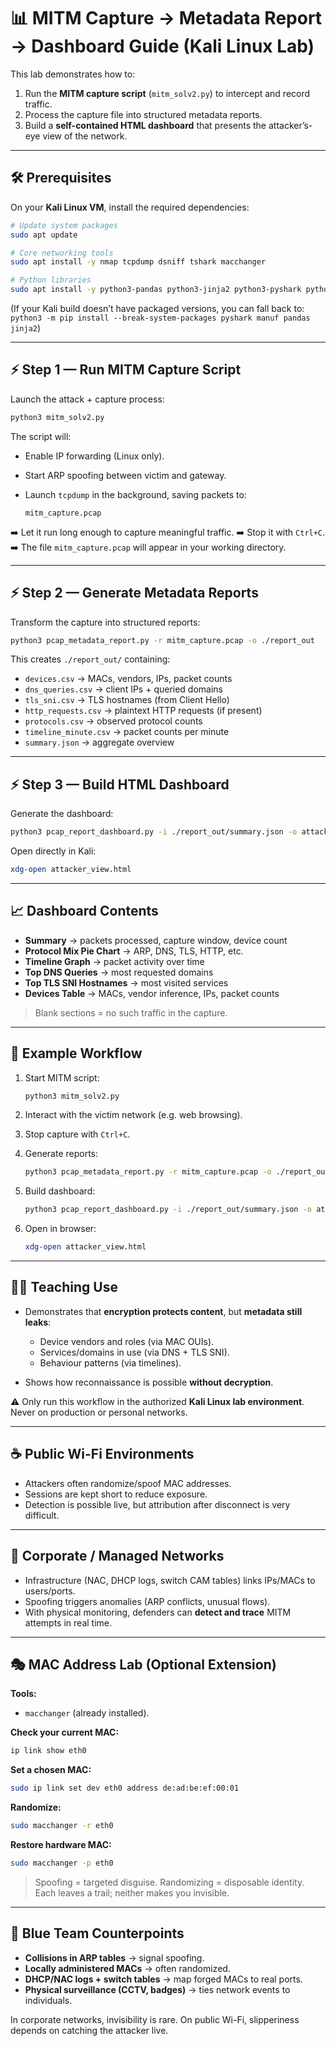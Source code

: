# 📊 MITM Capture → Metadata Report → Dashboard Guide (Kali Linux Lab)

This lab demonstrates how to:

1. Run the **MITM capture script** (`mitm_solv2.py`) to intercept and record traffic.
2. Process the capture file into structured metadata reports.
3. Build a **self-contained HTML dashboard** that presents the attacker’s-eye view of the network.

---

## 🛠 Prerequisites

On your **Kali Linux VM**, install the required dependencies:

```bash
# Update system packages
sudo apt update

# Core networking tools
sudo apt install -y nmap tcpdump dsniff tshark macchanger

# Python libraries
sudo apt install -y python3-pandas python3-jinja2 python3-pyshark python3-manuf
```

(If your Kali build doesn’t have packaged versions, you can fall back to:
`python3 -m pip install --break-system-packages pyshark manuf pandas jinja2`)

---

## ⚡ Step 1 — Run MITM Capture Script

Launch the attack + capture process:

```bash
python3 mitm_solv2.py
```

The script will:

* Enable IP forwarding (Linux only).
* Start ARP spoofing between victim and gateway.
* Launch `tcpdump` in the background, saving packets to:

  ```
  mitm_capture.pcap
  ```

➡️ Let it run long enough to capture meaningful traffic.
➡️ Stop it with `Ctrl+C`.
➡️ The file `mitm_capture.pcap` will appear in your working directory.

---

## ⚡ Step 2 — Generate Metadata Reports

Transform the capture into structured reports:

```bash
python3 pcap_metadata_report.py -r mitm_capture.pcap -o ./report_out
```

This creates `./report_out/` containing:

* `devices.csv` → MACs, vendors, IPs, packet counts
* `dns_queries.csv` → client IPs + queried domains
* `tls_sni.csv` → TLS hostnames (from Client Hello)
* `http_requests.csv` → plaintext HTTP requests (if present)
* `protocols.csv` → observed protocol counts
* `timeline_minute.csv` → packet counts per minute
* `summary.json` → aggregate overview

---

## ⚡ Step 3 — Build HTML Dashboard

Generate the dashboard:

```bash
python3 pcap_report_dashboard.py -i ./report_out/summary.json -o attacker_view.html
```

Open directly in Kali:

```bash
xdg-open attacker_view.html
```

---

## 📈 Dashboard Contents

* **Summary** → packets processed, capture window, device count
* **Protocol Mix Pie Chart** → ARP, DNS, TLS, HTTP, etc.
* **Timeline Graph** → packet activity over time
* **Top DNS Queries** → most requested domains
* **Top TLS SNI Hostnames** → most visited services
* **Devices Table** → MACs, vendor inference, IPs, packet counts

> Blank sections = no such traffic in the capture.

---

## 🎯 Example Workflow

1. Start MITM script:

   ```bash
   python3 mitm_solv2.py
   ```
2. Interact with the victim network (e.g. web browsing).
3. Stop capture with `Ctrl+C`.
4. Generate reports:

   ```bash
   python3 pcap_metadata_report.py -r mitm_capture.pcap -o ./report_out
   ```
5. Build dashboard:

   ```bash
   python3 pcap_report_dashboard.py -i ./report_out/summary.json -o attacker_view.html
   ```
6. Open in browser:

   ```bash
   xdg-open attacker_view.html
   ```

---

## 🧑‍🏫 Teaching Use

* Demonstrates that **encryption protects content**, but **metadata still leaks**:

  * Device vendors and roles (via MAC OUIs).
  * Services/domains in use (via DNS + TLS SNI).
  * Behaviour patterns (via timelines).
* Shows how reconnaissance is possible **without decryption**.

⚠️ Only run this workflow in the authorized **Kali Linux lab environment**. Never on production or personal networks.

---

## ☕ Public Wi-Fi Environments

* Attackers often randomize/spoof MAC addresses.
* Sessions are kept short to reduce exposure.
* Detection is possible live, but attribution after disconnect is very difficult.

---

## 🏢 Corporate / Managed Networks

* Infrastructure (NAC, DHCP logs, switch CAM tables) links IPs/MACs to users/ports.
* Spoofing triggers anomalies (ARP conflicts, unusual flows).
* With physical monitoring, defenders can **detect and trace** MITM attempts in real time.

---

## 🎭 MAC Address Lab (Optional Extension)

**Tools:**

* `macchanger` (already installed).

**Check your current MAC:**

```bash
ip link show eth0
```

**Set a chosen MAC:**

```bash
sudo ip link set dev eth0 address de:ad:be:ef:00:01
```

**Randomize:**

```bash
sudo macchanger -r eth0
```

**Restore hardware MAC:**

```bash
sudo macchanger -p eth0
```

> Spoofing = targeted disguise. Randomizing = disposable identity. Each leaves a trail; neither makes you invisible.

---

## 👮 Blue Team Counterpoints

* **Collisions in ARP tables** → signal spoofing.
* **Locally administered MACs** → often randomized.
* **DHCP/NAC logs + switch tables** → map forged MACs to real ports.
* **Physical surveillance (CCTV, badges)** → ties network events to individuals.

In corporate networks, invisibility is rare. On public Wi-Fi, slipperiness depends on catching the attacker live.

